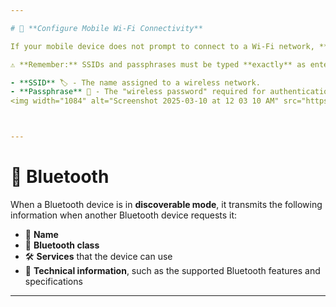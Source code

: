 ```yaml
---

# 📶 **Configure Mobile Wi-Fi Connectivity**

If your mobile device does not prompt to connect to a Wi-Fi network, **the network SSID broadcast may be turned off, or the device may not be set to connect automatically.** Manually configure the Wi-Fi settings on the mobile device. 

⚠️ **Remember:** SSIDs and passphrases must be typed **exactly** as entered on the wireless router setup, or the device will not connect properly, as shown in the figure.

- **SSID** 🏷️ - The name assigned to a wireless network.
- **Passphrase** 🔑 - The "wireless password" required for authentication.
<img width="1084" alt="Screenshot 2025-03-10 at 12 03 10 AM" src="https://github.com/user-attachments/assets/22fe48b6-509f-4885-9977-098074ea23ae" />



---
```


# 🔵 **Bluetooth**

When a Bluetooth device is in **discoverable mode**, it transmits the following information when another Bluetooth device requests it:

- 📛 **Name**
- 📡 **Bluetooth class**
- 🛠️ **Services** that the device can use
- 📜 **Technical information**, such as the supported Bluetooth features and specifications

---
